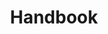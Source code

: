 ---
title: "Handbook"
description: "Information for travel administrators"
layout: "content"
draft: true
---